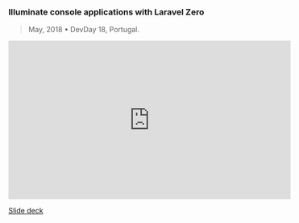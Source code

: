 ### Illuminate console applications with Laravel Zero
> May, 2018 • DevDay 18, Portugal.

<p class="text-center">
    <iframe width="560" height="315" src="https://www.youtube.com/embed/62vHCt6zXLc?start=18240" frameborder="0" allow="autoplay; encrypted-media" allowfullscreen></iframe>
</p>

<a href="https://speakerdeck.com/nunomaduro/illuminating-console-applications-with-laravel-zero-at-at-devday18-faro-portugal" target="_blank">Slide deck</a>
